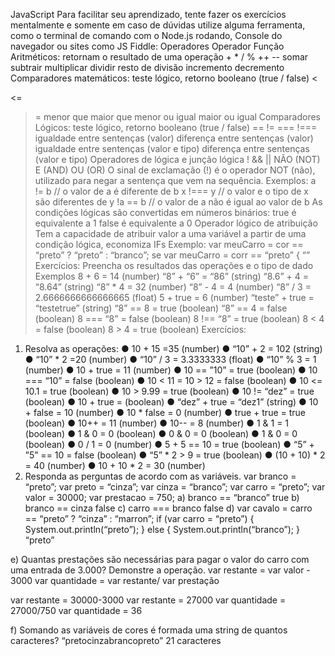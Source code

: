 JavaScript
Para facilitar seu aprendizado, tente fazer os exercícios mentalmente e somente em caso de dúvidas utilize alguma ferramenta, como o terminal de comando com o Node.js rodando, Console do navegador ou sites como JS Fiddle:
Operadores
Operador	Função
Aritméticos: retornam o resultado de uma operação
+
*
/
%
++
--	somar
subtrair multiplicar
dividir
resto de divisão incremento decremento
Comparadores matemáticos: teste lógico, retorno booleano (true / false)
<
>
<=
>=	menor que maior que menor ou igual maior ou igual
Comparadores Lógicos: teste lógico, retorno booleano (true / false)
==
!=
===
!===	igualdade entre sentenças (valor) diferença entre sentenças (valor) igualdade entre sentenças (valor e tipo) diferença entre sentenças (valor e tipo)
Operadores de lógica e junção lógica
!
&&
||	NÃO (NOT)
E (AND)
OU (OR)
O sinal de exclamação (!) é o operador NOT (não), utilizado para negar a sentença que vem na sequência.
Exemplos:
a != b	// o valor de a é diferente de b x !=== y	// o valor e o tipo de x são diferentes de y !a == b	// o valor de a não é igual ao valor de b
As condições lógicas são convertidas em números binários:
true é equivalente a 1 false é equivalente a 0
Operador lógico de atribuição
Tem a capacidade de atribuir valor a uma variável a partir de uma condição lógica, economiza IFs
Exemplo:
var meuCarro = cor == “preto” ? “preto” : “branco”;
se var meuCarro = corr == “preto” {
“”
Exercícios:
Preencha os resultados das operações e o tipo de dado
Exemplos
8 + 6 = 14 (number)
“8” + “6” = “86” (string)
“8.6” + 4 = “8.64” (string)
“8” * 4 = 32 (number)
“8” - 4 = 4 (number)
“8” / 3 = 2.6666666666666665 (float)
5 + true = 6 (number)
“teste” + true = “testetrue” (string)
“8” == 8 = true (boolean)
“8” == 4 = false (boolean)
8 === “8” = false (boolean)
8 !== “8” = true (boolean)
8 < 4 = false (boolean)
8 > 4 = true (boolean)
Exercícios:
1.	Resolva as operações:
●	10 + 15 =35 (number)
●	“10” + 2 = 102 (string)
●	“10” * 2 =20 (number)
●	“10” / 3 = 3.3333333 (float)
●	“10” % 3 = 1 (number)
●	10 + true = 11 (number)
●	10 == ”10” = true (boolean)
●	10 === “10” = false (boolean)
●	10 < 11 = 10 > 12 =  false (boolean)
●	10 <= 10.1 = true (boolean)
●	10 > 9.99 = true (boolean)
●	10 != “dez” = true (boolean)
●	10 + true = (boolean)
●	“dez” + true = “dez1” (string)
●	10 + false = 10 (number)
●	10 * false = 0 (number)
●	true + true = true (boolean)
●	10++ = 11 (number)
●	10-- = 8 (number)
●	1 & 1 = 1 (boolean)
●	1 & 0 = 0 (boolean)
●	0 & 0 = 0 (boolean)
●	1 & 0 = 0 (boolean)
●	0 / 1 = 0 (number)
●	5 + 5 == 10 = true (boolean)
●	“5” + ”5” == 10 = false (boolean)
●	“5” * 2 > 9 = true (boolean)
●	(10 + 10) * 2 = 40 (number)
●	10 + 10 * 2 = 30 (number)
2.	Responda as perguntas de acordo com as variáveis.
var branco = “preto”; var preto = “cinza”; var cinza = “branco”; var carro = “preto”; var valor = 30000; var prestacao = 750;
a)	branco == “branco”  true
b)	branco == cinza       false
c)	carro === branco     false
d)	var cavalo = carro == “preto” ? “cinza” : “marron”;
      if (var carro = “preto”) {
          System.out.println(“preto”);
      } else {
          System.out.println(“branco”);
      }
      “preto”

e)	Quantas prestações são necessárias para pagar o valor do carro com uma entrada de 3.000? Demonstre a operação.
var restante = var valor - 3000
var quantidade = var restante/ var prestação

var restante = 30000-3000
var restante = 27000
var quantidade = 27000/750
var quantidade = 36


f)	Somando as variáveis de cores é formada uma string de quantos caracteres? 
“pretocinzabrancopreto”
21 caracteres
